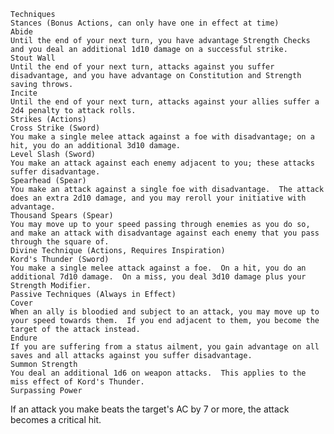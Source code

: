 	Techniques
	Stances (Bonus Actions, can only have one in effect at time)
	Abide
	Until the end of your next turn, you have advantage Strength Checks and you deal an additional 1d10 damage on a successful strike.
	Stout Wall
	Until the end of your next turn, attacks against you suffer disadvantage, and you have advantage on Constitution and Strength saving throws.
	Incite
	Until the end of your next turn, attacks against your allies suffer a 2d4 penalty to attack rolls.
	Strikes (Actions)
	Cross Strike (Sword)
	You make a single melee attack against a foe with disadvantage; on a hit, you do an additional 3d10 damage.
	Level Slash (Sword)
	You make an attack against each enemy adjacent to you; these attacks suffer disadvantage.
	Spearhead (Spear)
	You make an attack against a single foe with disadvantage.  The attack does an extra 2d10 damage, and you may reroll your initiative with advantage.
	Thousand Spears (Spear)
	You may move up to your speed passing through enemies as you do so, and make an attack with disadvantage against each enemy that you pass through the square of.
	Divine Technique (Actions, Requires Inspiration)
	Kord's Thunder (Sword)
	You make a single melee attack against a foe.  On a hit, you do an additional 7d10 damage.  On a miss, you deal 3d10 damage plus your Strength Modifier.
	Passive Techniques (Always in Effect)
	Cover
	When an ally is bloodied and subject to an attack, you may move up to your speed towards them.  If you end adjacent to them, you become the target of the attack instead.
	Endure
	If you are suffering from a status ailment, you gain advantage on all saves and all attacks against you suffer disadvantage.
	Summon Strength
	You deal an additional 1d6 on weapon attacks.  This applies to the miss effect of Kord's Thunder.
	Surpassing Power
If an attack you make beats the target's AC by 7 or more, the attack becomes a critical hit.